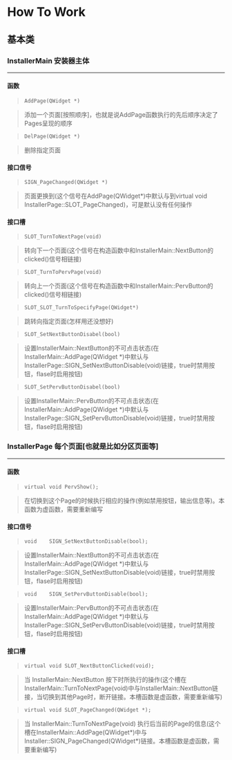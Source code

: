 # How To Work

##  基本类

###     InstallerMain   安装器主体
---
####    函数

>     AddPage(QWidget *)

> 添加一个页面[按照顺序]，也就是说AddPage函数执行的先后顺序决定了Pages呈现的顺序

>     DelPage(QWidget *)

> 删除指定页面

####    接口信号

>     SIGN_PageChanged(QWidget *)

> 页面更换到(这个信号在AddPage(QWidget*)中默认与到virtual void InstallerPage::SLOT_PageChanged)，可是默认没有任何操作

####    接口槽

>     SLOT_TurnToNextPage(void)

> 转向下一个页面(这个信号在构造函数中和InstallerMain::NextButton的clicked()信号相链接)

>     SLOT_TurnToPervPage(void)

> 转向上一个页面(这个信号在构造函数中和InstallerMain::PervButton的clicked()信号相链接)

>     SLOT_SLOT_TurnToSpecifyPage(QWidget*)

> 跳转向指定页面(怎样用还没想好)

>     SLOT_SetNextButtonDisabel(bool)

> 设置InstallerMain::NextButton的不可点击状态(在InstallerMain::AddPage(QWidget *)中默认与InstallerPage::SIGN_SetNextButtonDisable(void)链接，true时禁用按钮，flase时启用按钮)

>     SLOT_SetPervButtonDisabel(bool)

> 设置InstallerMain::PervButton的不可点击状态(在InstallerMain::AddPage(QWidget *)中默认与InstallerPage::SIGN_SetPervButtonDisable(void)链接，true时禁用按钮，flase时启用按钮)

###   InstallerPage   每个页面[也就是比如分区页面等]
---
####    函数

>     virtual void PervShow();

> 在切换到这个Page的时候执行相应的操作(例如禁用按钮，输出信息等)。本函数为虚函数，需要重新编写

####    接口信号

>     void    SIGN_SetNextButtonDisable(bool);

> 设置InstallerMain::NextButton的不可点击状态(在InstallerMain::AddPage(QWidget *)中默认与InstallerPage::SIGN_SetNextButtonDisable(void)链接，true时禁用按钮，flase时启用按钮)

>     void    SIGN_SetPervButtonDisable(bool);

> 设置InstallerMain::PervButton的不可点击状态(在InstallerMain::AddPage(QWidget *)中默认与InstallerPage::SIGN_SetPervButtonDisable(void)链接，true时禁用按钮，flase时启用按钮)

####    接口槽

>     virtual void SLOT_NextButtonClicked(void); 

> 当 InstallerMain::NextButton 按下时所执行的操作(这个槽在InstallerMain::TurnToNextPage(void)中与InstallerMain::NextButton链接，当切换到其他Page时，断开链接。本槽函数是虚函数，需要重新编写)

>     virtual void SLOT_PageChanged(QWidget *);

> 当 InstallerMain::TurnToNextPage(void) 执行后当前的Page的信息(这个槽在InstallerMain::AddPage(QWidget*)中与Installer::SIGN_PageChanged(QWidget*)链接。本槽函数是虚函数，需要重新编写)
